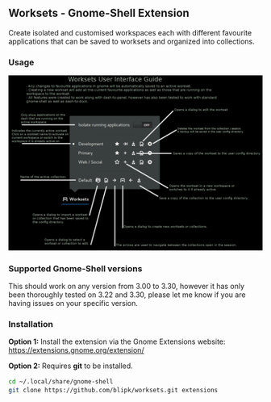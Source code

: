 ## Worksets - Gnome-Shell Extension

Create isolated and customised workspaces each with different favourite applications that can be saved to worksets and organized into collections.

### Usage
![User Interface Guide](WorksetsUserInterfaceGuide.png?raw=true "Worksets User Interface Guide")

### Supported Gnome-Shell versions

This should work on any version from 3.00 to 3.30,
however it has only been thoroughly tested on 3.22 and 3.30,
please let me know if you are having issues on your specific version.

### Installation

**Option 1:** Install the extension via the Gnome Extensions website:   
<https://extensions.gnome.org/extension/>

**Option 2:** Requires **git** to be installed.    

``` bash
cd ~/.local/share/gnome-shell
git clone https://github.com/blipk/worksets.git extensions
```
